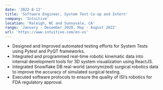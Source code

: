 ```yaml
---
date: '2022-8-12'
title: 'Software Engineer, System Test Co-op and Intern'
company: 'Intuitive'
location: 'Raleigh, NC and Sunnyvale, CA'
range: 'January - December 2020, May - August 2022'
url: 'https://www.intuitive.com/en-us'
---
```


- Designed and Improved automated testing efforts for System Tests using Pytest and PyQT frameworks.
- Integrated and programmed real-time robotic kinematic data into internal development tools for 3D system visualization using ReactJS.
- Integrated Snowflake DB real-world (anonymized) surgical robotics data to improve the accuracy of simulated surgical testing.
- Executed software protocols to ensure the quality of ISI’s robotics for FDA regulatory approval.
